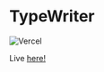 # TypeWriter

![Vercel](https://therealsujitk-vercel-badge.vercel.app/?app=typewriter-game)

Live <a href="typewriter-game.vercel.app">here!</a>
